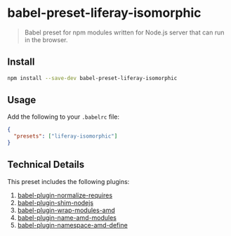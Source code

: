# babel-preset-liferay-isomorphic

> Babel preset for npm modules written for Node.js server that can run in the browser.

## Install

```sh
npm install --save-dev babel-preset-liferay-isomorphic
```

## Usage

Add the following to your `.babelrc` file:

```json
{
  "presets": ["liferay-isomorphic"]
}
```

## Technical Details

This preset includes the following plugins:

1. [babel-plugin-normalize-requires](https://github.com/izaera/liferay-npm-build-tools/tree/master/packages/babel-plugin-normalize-requires)
2. [babel-plugin-shim-nodejs](https://github.com/izaera/liferay-npm-build-tools/tree/master/packages/babel-plugin-shim-nodejs)
3. [babel-plugin-wrap-modules-amd](https://github.com/izaera/liferay-npm-build-tools/tree/master/packages/babel-plugin-wrap-modules-amd)
4. [babel-plugin-name-amd-modules](https://github.com/izaera/liferay-npm-build-tools/tree/master/packages/babel-plugin-name-amd-modules)
5. [babel-plugin-namespace-amd-define](https://github.com/izaera/liferay-npm-build-tools/tree/master/packages/babel-plugin-namespace-amd-define)